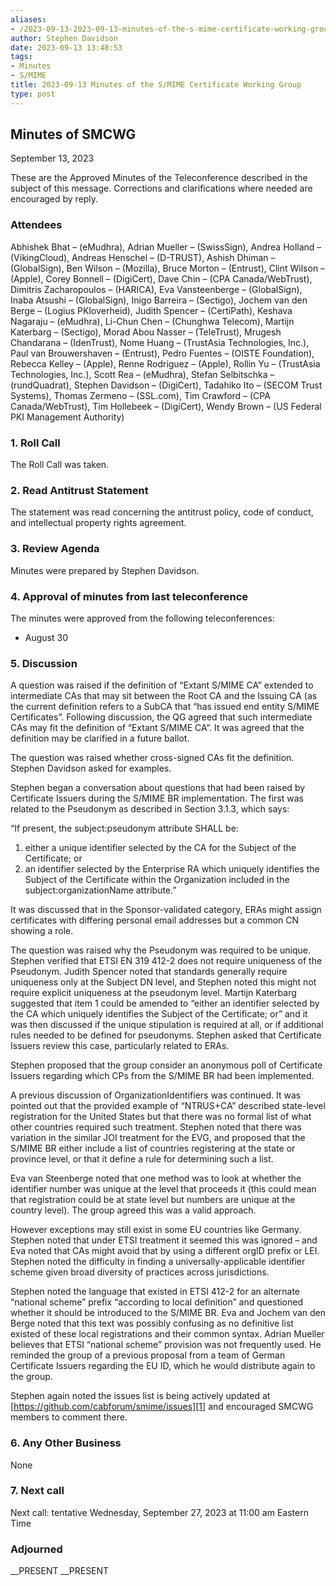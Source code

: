 ```yaml
---
aliases:
- /2023-09-13-2023-09-13-minutes-of-the-s-mime-certificate-working-group/
author: Stephen Davidson
date: 2023-09-13 13:48:53
tags:
- Minutes
- S/MIME
title: 2023-09-13 Minutes of the S/MIME Certificate Working Group
type: post
---
```


## Minutes of SMCWG

September 13, 2023

These are the Approved Minutes of the Teleconference described in the subject of this message. Corrections and clarifications where needed are encouraged by reply.

### Attendees

Abhishek Bhat – (eMudhra), Adrian Mueller – (SwissSign), Andrea Holland – (VikingCloud), Andreas Henschel – (D-TRUST), Ashish Dhiman – (GlobalSign), Ben Wilson – (Mozilla), Bruce Morton – (Entrust), Clint Wilson – (Apple), Corey Bonnell – (DigiCert), Dave Chin – (CPA Canada/WebTrust), Dimitris Zacharopoulos – (HARICA), Eva Vansteenberge – (GlobalSign), Inaba Atsushi – (GlobalSign), Inigo Barreira – (Sectigo), Jochem van den Berge – (Logius PKIoverheid), Judith Spencer – (CertiPath), Keshava Nagaraju – (eMudhra), Li-Chun Chen – (Chunghwa Telecom), Martijn Katerbarg – (Sectigo), Morad Abou Nasser – (TeleTrust), Mrugesh Chandarana – (IdenTrust), Nome Huang – (TrustAsia Technologies, Inc.), Paul van Brouwershaven – (Entrust), Pedro Fuentes – (OISTE Foundation), Rebecca Kelley – (Apple), Renne Rodriguez – (Apple), Rollin Yu – (TrustAsia Technologies, Inc.), Scott Rea – (eMudhra), Stefan Selbitschka – (rundQuadrat), Stephen Davidson – (DigiCert), Tadahiko Ito – (SECOM Trust Systems), Thomas Zermeno – (SSL.com), Tim Crawford – (CPA Canada/WebTrust), Tim Hollebeek – (DigiCert), Wendy Brown – (US Federal PKI Management Authority)

### 1. Roll Call

The Roll Call was taken.

### 2. Read Antitrust Statement

The statement was read concerning the antitrust policy, code of conduct, and intellectual property rights agreement.

### 3. Review Agenda

Minutes were prepared by Stephen Davidson.

### 4. Approval of minutes from last teleconference

The minutes were approved from the following teleconferences:

- August 30

### 5. Discussion

A question was raised if the definition of “Extant S/MIME CA” extended to intermediate CAs that may sit between the Root CA and the Issuing CA (as the current definition refers to a SubCA that “has issued end entity S/MIME Certificates”. Following discussion, the QG agreed that such intermediate CAs may fit the definition of “Extant S/MIME CA”. It was agreed that the definition may be clarified in a future ballot.

The question was raised whether cross-signed CAs fit the definition. Stephen Davidson asked for examples.

Stephen began a conversation about questions that had been raised by Certificate Issuers during the S/MIME BR implementation. The first was related to the Pseudonym as described in Section 3.1.3, which says:

“If present, the subject:pseudonym attribute SHALL be:

1. either a unique identifier selected by the CA for the Subject of the Certificate; or
1. an identifier selected by the Enterprise RA which uniquely identifies the Subject of the Certificate within the Organization included in the subject:organizationName attribute.”

It was discussed that in the Sponsor-validated category, ERAs might assign certificates with differing personal email addresses but a common CN showing a role.

The question was raised why the Pseudonym was required to be unique. Stephen verified that ETSI EN 319 412-2 does not require uniqueness of the Pseudonym. Judith Spencer noted that standards generally require uniqueness only at the Subject DN level, and Stephen noted this might not require explicit uniqueness at the pseudonym level. Martijn Katerbarg suggested that item 1 could be amended to “either an identifier selected by the CA which uniquely identifies the Subject of the Certificate; or” and it was then discussed if the unique stipulation is required at all, or if additional rules needed to be defined for pseudonyms. Stephen asked that Certificate Issuers review this case, particularly related to ERAs.

Stephen proposed that the group consider an anonymous poll of Certificate Issuers regarding which CPs from the S/MIME BR had been implemented.

A previous discussion of OrganizationIdentifiers was continued. It was pointed out that the provided example of “NTRUS+CA” described state-level registration for the United States but that there was no formal list of what other countries required such treatment. Stephen noted that there was variation in the similar JOI treatment for the EVG, and proposed that the S/MIME BR either include a list of countries registering at the state or province level, or that it define a rule for determining such a list.

Eva van Steenberge noted that one method was to look at whether the identifier number was unique at the level that proceeds it (this could mean that registration could be at state level but numbers are unique at the country level). The group agreed this was a valid approach.

However exceptions may still exist in some EU countries like Germany. Stephen noted that under ETSI treatment it seemed this was ignored – and Eva noted that CAs might avoid that by using a different orgID prefix or LEI. Stephen noted the difficulty in finding a universally-applicable identifier scheme given broad diversity of practices across jurisdictions.

Stephen noted the language that existed in ETSI 412-2 for an alternate “national scheme” prefix “according to local definition” and questioned whether it should be introduced to the S/MIME BR. Eva and Jochem van den Berge noted that this text was possibly confusing as no definitive list existed of these local registrations and their common syntax. Adrian Mueller believes that ETSI “national scheme” provision was not frequently used. He reminded the group of a previous proposal from a team of German Certificate Issuers regarding the EU ID, which he would distribute again to the group.

Stephen again noted the issues list is being actively updated at [https://github.com/cabforum/smime/issues][1] and encouraged SMCWG members to comment there.

### 6. Any Other Business

None

### 7. Next call

Next call: tentative Wednesday, September 27, 2023 at 11:00 am Eastern Time

### Adjourned

\_\_PRESENT
\_\_PRESENT

[1]: https://github.com/cabforum/smime/issues